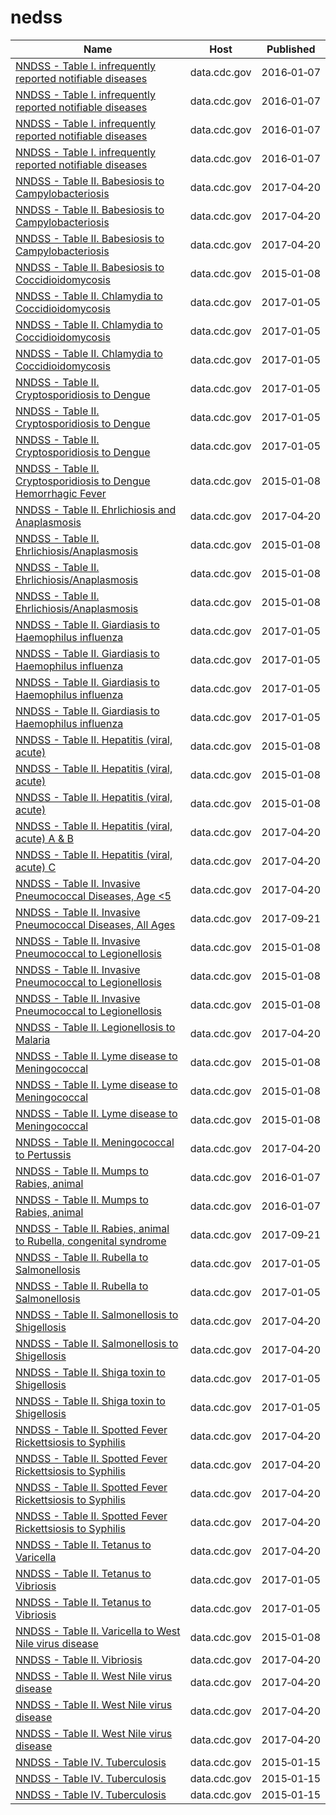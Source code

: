 # nedss

Name | Host | Published
---- | ---- | ---------
[NNDSS - Table I. infrequently reported notifiable diseases](../datasets/pb4z-432k.md) | data.cdc.gov | 2016&#x2011;01&#x2011;07
[NNDSS - Table I. infrequently reported notifiable diseases](../datasets/pb4z-432k.md) | data.cdc.gov | 2016&#x2011;01&#x2011;07
[NNDSS - Table I. infrequently reported notifiable diseases](../datasets/pb4z-432k.md) | data.cdc.gov | 2016&#x2011;01&#x2011;07
[NNDSS - Table I. infrequently reported notifiable diseases](../datasets/pb4z-432k.md) | data.cdc.gov | 2016&#x2011;01&#x2011;07
[NNDSS - Table II. Babesiosis to Campylobacteriosis](../datasets/xuah-ug7z.md) | data.cdc.gov | 2017&#x2011;04&#x2011;20
[NNDSS - Table II. Babesiosis to Campylobacteriosis](../datasets/xuah-ug7z.md) | data.cdc.gov | 2017&#x2011;04&#x2011;20
[NNDSS - Table II. Babesiosis to Campylobacteriosis](../datasets/xuah-ug7z.md) | data.cdc.gov | 2017&#x2011;04&#x2011;20
[NNDSS - Table II. Babesiosis to Coccidioidomycosis](../datasets/qz8t-eu2e.md) | data.cdc.gov | 2015&#x2011;01&#x2011;08
[NNDSS - Table II. Chlamydia to Coccidioidomycosis](../datasets/n835-hpyp.md) | data.cdc.gov | 2017&#x2011;01&#x2011;05
[NNDSS - Table II. Chlamydia to Coccidioidomycosis](../datasets/n835-hpyp.md) | data.cdc.gov | 2017&#x2011;01&#x2011;05
[NNDSS - Table II. Chlamydia to Coccidioidomycosis](../datasets/n835-hpyp.md) | data.cdc.gov | 2017&#x2011;01&#x2011;05
[NNDSS - Table II. Cryptosporidiosis to Dengue](../datasets/kikd-77zw.md) | data.cdc.gov | 2017&#x2011;01&#x2011;05
[NNDSS - Table II. Cryptosporidiosis to Dengue](../datasets/kikd-77zw.md) | data.cdc.gov | 2017&#x2011;01&#x2011;05
[NNDSS - Table II. Cryptosporidiosis to Dengue](../datasets/kikd-77zw.md) | data.cdc.gov | 2017&#x2011;01&#x2011;05
[NNDSS - Table II. Cryptosporidiosis to Dengue Hemorrhagic Fever](../datasets/b36e-ru3r.md) | data.cdc.gov | 2015&#x2011;01&#x2011;08
[NNDSS - Table II. Ehrlichiosis and Anaplasmosis](../datasets/gz3p-wzwf.md) | data.cdc.gov | 2017&#x2011;04&#x2011;20
[NNDSS - Table II. Ehrlichiosis/Anaplasmosis](../datasets/edtz-vibe.md) | data.cdc.gov | 2015&#x2011;01&#x2011;08
[NNDSS - Table II. Ehrlichiosis/Anaplasmosis](../datasets/edtz-vibe.md) | data.cdc.gov | 2015&#x2011;01&#x2011;08
[NNDSS - Table II. Ehrlichiosis/Anaplasmosis](../datasets/edtz-vibe.md) | data.cdc.gov | 2015&#x2011;01&#x2011;08
[NNDSS - Table II. Giardiasis to Haemophilus influenza](../datasets/afja-b25e.md) | data.cdc.gov | 2017&#x2011;01&#x2011;05
[NNDSS - Table II. Giardiasis to Haemophilus influenza](../datasets/afja-b25e.md) | data.cdc.gov | 2017&#x2011;01&#x2011;05
[NNDSS - Table II. Giardiasis to Haemophilus influenza](../datasets/afja-b25e.md) | data.cdc.gov | 2017&#x2011;01&#x2011;05
[NNDSS - Table II. Giardiasis to Haemophilus influenza](../datasets/afja-b25e.md) | data.cdc.gov | 2017&#x2011;01&#x2011;05
[NNDSS - Table II. Hepatitis (viral, acute)](../datasets/rg4j-6mcc.md) | data.cdc.gov | 2015&#x2011;01&#x2011;08
[NNDSS - Table II. Hepatitis (viral, acute)](../datasets/rg4j-6mcc.md) | data.cdc.gov | 2015&#x2011;01&#x2011;08
[NNDSS - Table II. Hepatitis (viral, acute)](../datasets/rg4j-6mcc.md) | data.cdc.gov | 2015&#x2011;01&#x2011;08
[NNDSS - Table II. Hepatitis (viral, acute) A & B](../datasets/vxsn-2csw.md) | data.cdc.gov | 2017&#x2011;04&#x2011;20
[NNDSS - Table II. Hepatitis (viral, acute) C](../datasets/swv3-ghj7.md) | data.cdc.gov | 2017&#x2011;04&#x2011;20
[NNDSS - Table II. Invasive Pneumococcal Diseases, Age <5](../datasets/9yc3-yir3.md) | data.cdc.gov | 2017&#x2011;04&#x2011;20
[NNDSS - Table II. Invasive Pneumococcal Diseases, All Ages](../datasets/mbsb-z5f8.md) | data.cdc.gov | 2017&#x2011;09&#x2011;21
[NNDSS - Table II. Invasive Pneumococcal to Legionellosis](../datasets/23gt-ssfe.md) | data.cdc.gov | 2015&#x2011;01&#x2011;08
[NNDSS - Table II. Invasive Pneumococcal to Legionellosis](../datasets/23gt-ssfe.md) | data.cdc.gov | 2015&#x2011;01&#x2011;08
[NNDSS - Table II. Invasive Pneumococcal to Legionellosis](../datasets/23gt-ssfe.md) | data.cdc.gov | 2015&#x2011;01&#x2011;08
[NNDSS - Table II. Legionellosis to Malaria](../datasets/33kn-dpz2.md) | data.cdc.gov | 2017&#x2011;04&#x2011;20
[NNDSS - Table II. Lyme disease to Meningococcal](../datasets/y6uv-t34t.md) | data.cdc.gov | 2015&#x2011;01&#x2011;08
[NNDSS - Table II. Lyme disease to Meningococcal](../datasets/y6uv-t34t.md) | data.cdc.gov | 2015&#x2011;01&#x2011;08
[NNDSS - Table II. Lyme disease to Meningococcal](../datasets/y6uv-t34t.md) | data.cdc.gov | 2015&#x2011;01&#x2011;08
[NNDSS - Table II. Meningococcal to Pertussis](../datasets/hatw-7gqy.md) | data.cdc.gov | 2017&#x2011;04&#x2011;20
[NNDSS - Table II. Mumps to Rabies, animal](../datasets/d69q-iyrb.md) | data.cdc.gov | 2016&#x2011;01&#x2011;07
[NNDSS - Table II. Mumps to Rabies, animal](../datasets/d69q-iyrb.md) | data.cdc.gov | 2016&#x2011;01&#x2011;07
[NNDSS - Table II. Rabies, animal to Rubella, congenital syndrome](../datasets/scxv-4u4u.md) | data.cdc.gov | 2017&#x2011;09&#x2011;21
[NNDSS - Table II. Rubella to Salmonellosis](../datasets/4qb4-rsd8.md) | data.cdc.gov | 2017&#x2011;01&#x2011;05
[NNDSS - Table II. Rubella to Salmonellosis](../datasets/4qb4-rsd8.md) | data.cdc.gov | 2017&#x2011;01&#x2011;05
[NNDSS - Table II. Salmonellosis to Shigellosis](../datasets/hwyq-75wu.md) | data.cdc.gov | 2017&#x2011;04&#x2011;20
[NNDSS - Table II. Salmonellosis to Shigellosis](../datasets/hwyq-75wu.md) | data.cdc.gov | 2017&#x2011;04&#x2011;20
[NNDSS - Table II. Shiga toxin to Shigellosis](../datasets/xv7k-8e7s.md) | data.cdc.gov | 2017&#x2011;01&#x2011;05
[NNDSS - Table II. Shiga toxin to Shigellosis](../datasets/xv7k-8e7s.md) | data.cdc.gov | 2017&#x2011;01&#x2011;05
[NNDSS - Table II. Spotted Fever Rickettsiosis to Syphilis](../datasets/75b3-73qi.md) | data.cdc.gov | 2017&#x2011;04&#x2011;20
[NNDSS - Table II. Spotted Fever Rickettsiosis to Syphilis](../datasets/75b3-73qi.md) | data.cdc.gov | 2017&#x2011;04&#x2011;20
[NNDSS - Table II. Spotted Fever Rickettsiosis to Syphilis](../datasets/75b3-73qi.md) | data.cdc.gov | 2017&#x2011;04&#x2011;20
[NNDSS - Table II. Spotted Fever Rickettsiosis to Syphilis](../datasets/75b3-73qi.md) | data.cdc.gov | 2017&#x2011;04&#x2011;20
[NNDSS - Table II. Tetanus to Varicella](../datasets/jz7r-jrma.md) | data.cdc.gov | 2017&#x2011;04&#x2011;20
[NNDSS - Table II. Tetanus to Vibriosis](../datasets/tj26-bdgd.md) | data.cdc.gov | 2017&#x2011;01&#x2011;05
[NNDSS - Table II. Tetanus to Vibriosis](../datasets/tj26-bdgd.md) | data.cdc.gov | 2017&#x2011;01&#x2011;05
[NNDSS - Table II. Varicella to West Nile virus disease](../datasets/ig4m-ub43.md) | data.cdc.gov | 2015&#x2011;01&#x2011;08
[NNDSS - Table II. Vibriosis](../datasets/98pz-jhyt.md) | data.cdc.gov | 2017&#x2011;04&#x2011;20
[NNDSS - Table II. West Nile virus disease](../datasets/m5zs-rf6r.md) | data.cdc.gov | 2017&#x2011;04&#x2011;20
[NNDSS - Table II. West Nile virus disease](../datasets/m5zs-rf6r.md) | data.cdc.gov | 2017&#x2011;04&#x2011;20
[NNDSS - Table II. West Nile virus disease](../datasets/m5zs-rf6r.md) | data.cdc.gov | 2017&#x2011;04&#x2011;20
[NNDSS - Table IV. Tuberculosis](../datasets/pxa6-asqb.md) | data.cdc.gov | 2015&#x2011;01&#x2011;15
[NNDSS - Table IV. Tuberculosis](../datasets/pxa6-asqb.md) | data.cdc.gov | 2015&#x2011;01&#x2011;15
[NNDSS - Table IV. Tuberculosis](../datasets/pxa6-asqb.md) | data.cdc.gov | 2015&#x2011;01&#x2011;15

